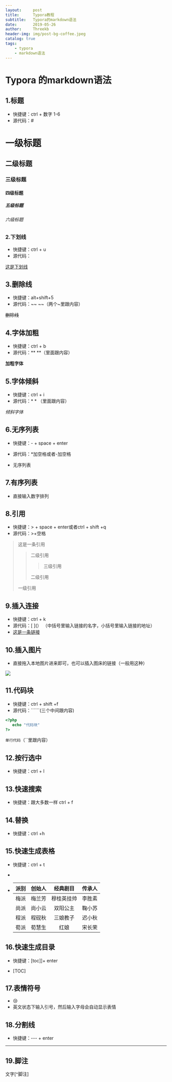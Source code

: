 ```yaml
---
layout:     post
title:      Typora教程
subtitle:   Typora的markdown语法
date:       2019-05-26
author:     Threekb
header-img: img/post-bg-coffee.jpeg
catalog: true
tags:
    - typora
    - markdown语法
---
```


# Typora 的markdown语法

## 1.标题

* 快捷键：ctrl + 数字 1-6
* 源代码：# 

# 一级标题
## 二级标题
### 三级标题
#### 四级标题
##### 五级标题
###### 六级标题

### 2.下划线

* 快捷键：ctrl + u
* 源代码：<u></u>

<u>这是下划线</u>

## 3.删除线

* 快捷键：alt+shift+5
* 源代码：~~ ~~（两个~里跟内容）

~~删除线~~

## 4.字体加粗

* 快捷键：ctrl + b
* 源代码：** **（里面跟内容）

**加粗字体**

## 5.字体倾斜

* 快捷键：ctrl + i
* 源代码：* * （里面跟内容）

*倾斜字体*

## 6.无序列表

- 快捷键：- + space + enter

- 源代码：*加空格或者-加空格

* 无序列表

## 7.有序列表

* 直接输入数字排列

## 8.引用

* 快捷键：> + space + enter或者ctrl + shift +q
* 源代码：>+空格

> 这是一条引用
>
> > 二级引用
> >
> > > 三级引用
> >
> > 二级引用
>
> 一级引用

## 9.插入连接

* 快捷键：ctrl + k
* 源代码：[ ](） （中括号里输入链接的名字，小括号里输入链接的地址）
* [这是一条链接](<http://www.threekb.top/>)

## 10.插入图片

* 直接拖入本地图片进来即可，也可以插入图床的链接（一般用这种）

![](https://threekb-1259310634.cos.ap-beijing.myqcloud.com/blog/20190526104446.png)

## 11.代码块

* 快捷键：ctrl + shift +f
* 源代码：``````(三个中间跟内容)

```php
<?php 
   echo "代码块"
?>
```

`单行代码`（``里跟内容）

## 12.按行选中

* 快捷键：ctrl + l

## 13.快速搜索

* 快捷键：跟大多数一样 ctrl + f

## 14.替换

* 快捷键：ctrl +h

## 15.快速生成表格

* 快捷键：ctrl + t

* 

* | 派别 | 创始人 |  经典剧目  | 传承人 |
  | :--: | :----: | :--------: | :----: |
  | 梅派 | 梅兰芳 | 穆桂英挂帅 | 李胜素 |
  | 尚派 | 尚小云 |  双阳公主  | 鞠小苏 |
  | 程派 | 程砚秋 |  三娘教子  | 迟小秋 |
  | 荀派 | 荀慧生 |    红娘    | 宋长荣 |

## 16.快速生成目录

* 快捷键：[toc]]+ enter

* [TOC]

## 17.表情符号

* :cry:
* 英文状态下输入引号，然后输入字母会自动显示表情

## 18.分割线

* 快捷键：--- + enter

---

## 19.脚注

文字[^脚注]



